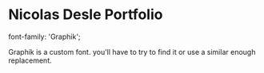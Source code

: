 # Nicolas Desle Portfolio

font-family: 'Graphik';

Graphik is a custom font. you'll have to try to find it or use a similar enough replacement.
